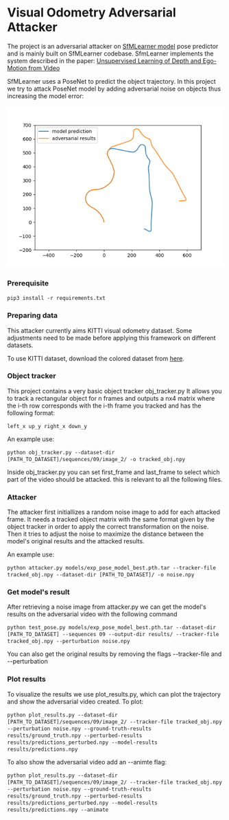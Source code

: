 # Visual Odometry Adversarial Attacker

The project is an adversarial attacker on [SfMLearner model](https://github.com/ClementPinard/SfmLearner-Pytorch) pose predictor and is mainly built on SfMLearner codebase.
SfmLearner implements the system described in the paper:
[Unsupervised Learning of Depth and Ego-Motion from Video](https://people.eecs.berkeley.edu/~tinghuiz/projects/SfMLearner/)

SfMLearner uses a PoseNet to predict the object trajectory. In this project we try to attack PoseNet model by adding adversarial noise on objects thus increasing the model error:

![Alt text](misc/Figure_1.png?raw=true)

### Prerequisite

```
pip3 install -r requirements.txt
```

### Preparing data

This attacker currently aims KITTI visual odometry dataset. Some adjustments need to be made before applying this framework on different datasets.

To use KITTI dataset, download the colored dataset from [here](http://www.cvlibs.net/datasets/kitti/eval_odometry.php).

### Object tracker

This project contains a very basic object tracker obj_tracker.py
It allows you to track a rectangular object for n frames and outputs a nx4 matrix where the i-th row corresponds with the i-th frame you tracked and has the following format:

```
left_x up_y right_x down_y
```

An example use:

```
python obj_tracker.py --dataset-dir [PATH_TO_DATASET]/sequences/09/image_2/ -o tracked_obj.npy
```

Inside obj_tracker.py you can set first_frame and last_frame to select which part of the video should be attacked. this is relevant to all the following files.

### Attacker

The attacker first initiallizes a random noise image to add for each attacked frame. It needs a tracked object matrix with the same format given by the object tracker in order to apply the correct transformation on the noise. Then it tries to adjust the noise to maximize the distance between the model's original results and the attacked results.

An example use:

```
python attacker.py models/exp_pose_model_best.pth.tar --tracker-file tracked_obj.npy --dataset-dir [PATH_TO_DATASET]/ -o noise.npy
```

### Get model's result

After retrieving a noise image from attacker.py we can get the model's results on the adversarial video with the following command

```
python test_pose.py models/exp_pose_model_best.pth.tar --dataset-dir [PATH_TO_DATASET] --sequences 09 --output-dir results/ --tracker-file tracked_obj.npy --perturbation noise.npy
```

You can also get the original results by removing the flags --tracker-file and --perturbation

### Plot results

To visualize the results we use plot_results.py, which can plot the trajectory and show the adversarial video created.
To plot:

```
python plot_results.py --dataset-dir [PATH_TO_DATASET]/sequences/09/image_2/ --tracker-file tracked_obj.npy --perturbation noise.npy --ground-truth-results results/ground_truth.npy --perturbed-results results/predictions_perturbed.npy --model-results results/predictions.npy
```

To also show the adversarial video add an --animte flag:

```
python plot_results.py --dataset-dir [PATH_TO_DATASET]/sequences/09/image_2/ --tracker-file tracked_obj.npy --perturbation noise.npy --ground-truth-results results/ground_truth.npy --perturbed-results results/predictions_perturbed.npy --model-results results/predictions.npy --animate
```
